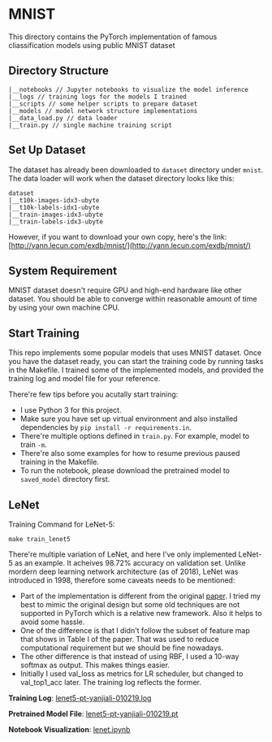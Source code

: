 # MNIST 

This directory contains the PyTorch implementation of famous cliassification models using public MNIST dataset

## Directory Structure
```
|__notebooks // Jupyter notebooks to visualize the model inference
|__logs // training logs for the models I trained
|__scripts // some helper scripts to prepare dataset
|__models // model network structure implementations
|__data_load.py // data loader
|__train.py // single machine training script
```

## Set Up Dataset

The dataset has already been downloaded to `dataset` directory under `mnist`. The data loader will work when the dataset directory looks like this:
```
dataset
|__t10k-images-idx3-ubyte
|__t10k-labels-idx1-ubyte
|__train-images-idx3-ubyte
|__train-labels-idx3-ubyte
```
However, if you want to download your own copy, here's the link: [http://yann.lecun.com/exdb/mnist/](http://yann.lecun.com/exdb/mnist/)

## System Requirement

MNIST dataset doesn't require GPU and high-end hardware like other dataset. You should be able to converge within reasonable amount of time by using your own machine CPU.

## Start Training

This repo implements some popular models that uses MNIST dataset. Once you have the dataset ready, you can start the training code by running tasks in the Makefile. I trained some of the implemented models, and provided the training log and model file for your reference.

There're few tips before you acutally start training:

- I use Python 3 for this project.
- Make sure you have set up virtual environment and also installed dependencies by `pip install -r requirements.in`.
- There're multiple options defined in `train.py`. For example, model to train `-m`.
- There're also some examples for how to resume previous paused training in the Makefile.
- To run the notebook, please download the pretrained model to `saved_model` directory first.

## LeNet

Training Command for LeNet-5:
```
make train_lenet5
```
There're multiple variation of LeNet, and here I've only implemented LeNet-5 as an example. It acheives 98.72% accuracy on validation set. Unlike mordern deep learning network architecture (as of 2018), LeNet was introduced in 1998, therefore some caveats needs to be mentioned:

- Part of the implementation is different from the original [paper](http://vision.stanford.edu/cs598_spring07/papers/Lecun98.pdf). I tried my best to mimic the original design but some old techniques are not supported in PyTorch which is a relative new framework. Also it helps to avoid some hassle.
- One of the difference is that I didn't follow the subset of feature map that shows in Table I of the paper. That was used to reduce computational requirement but we should be fine nowadays.
- The other difference is that instead of using RBF, I used a 10-way softmax as output. This makes things easier.
- Initially I used val_loss as metrics for LR scheduler, but changed to val_top1_acc later. The training log reflects the former.

**Training Log**: [lenet5-pt-yanjiali-010219.log](logs/lenet5-pt-yanjiali-010219.log)

**Pretrained Model File**: [lenet5-pt-yanjiali-010219.pt](https://drive.google.com/file/d/1lrvO1aRgE9aMSTJJbb3Gx4wriu7PcdOu/view?usp=sharing)

**Notebook Visualization**: [lenet.ipynb](notebooks/lenet.ipynb)